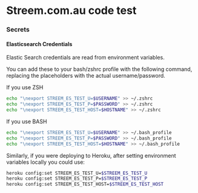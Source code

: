 # Streem.com.au code test

### Secrets
#### Elasticsearch Credentials
Elastic Search credentials are read from environment variables.

You can add these to your bash/zshrc profile with the following command, replacing the placeholders with the actual username/password.


If you use ZSH
``` sh
echo "\nexport STREEM_ES_TEST_U=$USERNAME" >> ~/.zshrc
echo "\nexport STREEM_ES_TEST_P=$PASSWORD" >> ~/.zshrc
echo "\nexport STREEM_ES_TEST_HOST=$HOSTNAME" >> ~/.zshrc
```

If you use BASH
``` sh
echo "\nexport STREEM_ES_TEST_U=$USERNAME" >> ~/.bash_profile
echo "\nexport STREEM_ES_TEST_P=$PASSWORD" >> ~/.bash_profile
echo "\nexport STREEM_ES_TEST_HOST=$HOSTNAME" >> ~/.bash_profile

```

Similarly, if you were deploying to Heroku, after setting environment variables locally you could use:
``` sh
heroku config:set STREEM_ES_TEST_U=$STREEM_ES_TEST_U
heroku config:set STREEM_ES_TEST_P=$STREEM_ES_TEST_P
heroku config:set STREEM_ES_TEST_HOST=$STREEM_ES_TEST_HOST
```